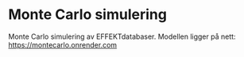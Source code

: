 # Monte Carlo simulering
Monte Carlo simulering av EFFEKTdatabaser. Modellen ligger på nett: https://montecarlo.onrender.com
